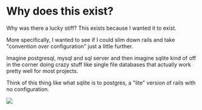 # Why does this exist?

Why was there a lucky stiff? This exists because I wanted it to exist.

More specifically, I wanted to see if I could slim down rails and take "convention over configuration" just a little further.

Imagine postgresql, mysql and sql server and then imagine sqlite kind of off in the corner doing crazy stuff like single file databases that actually work pretty well for most projects.

Think of this thing like what sqlite is to postgres, a "lite" version of rails with no configuration.

![](https://i.giphy.com/media/2wZpm9zyceDyXHPf5S/giphy-downsized.gif)
